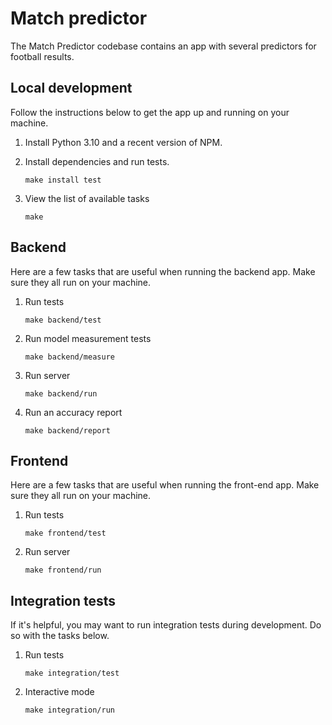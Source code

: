 # Match predictor

The Match Predictor codebase contains an app with several predictors for football results.

## Local development

Follow the instructions below to get the app up and running on your machine.

1. Install Python 3.10 and a recent version of NPM.
1. Install dependencies and run tests.

    ```shell
    make install test
    ```

1. View the list of available tasks

    ```shell
    make
    ```

## Backend

Here are a few tasks that are useful when running the backend app.
Make sure they all run on your machine.

1. Run tests

    ```shell
    make backend/test

1. Run model measurement tests

    ```shell
    make backend/measure
    ```

1. Run server

    ```shell
    make backend/run
    ```

1. Run an accuracy report

    ```shell
    make backend/report
    ```

## Frontend

Here are a few tasks that are useful when running the front-end app.
Make sure they all run on your machine.

1. Run tests

    ```shell
    make frontend/test
    ```

1. Run server

    ```shell
    make frontend/run
    ```

## Integration tests

If it's helpful, you may want to run integration tests during development.
Do so with the tasks below.

1. Run tests

    ```shell
    make integration/test
    ```

1. Interactive mode

    ```shell
    make integration/run
    ```
